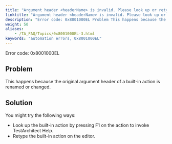 ```yaml
--- 
title: "Argument header <headerName> is invalid. Please look up or retype the action to determine the correct header name(s)."
linktitle: "Argument header <headerName> is invalid. Please look up or retype the action to determine the correct header name(s)."
description: "Error code: 0x8001000EL Problem This happens because the original argument header of a built-in action is renamed or changed. Solution You might try the following ways: Look up the built-in action by ..."
weight: 50
aliases: 
    - /TA_FAQ/Topics/0x8001000EL-3.html
keywords: "automation errors, 0x8001000EL"
---
```


Error code: 0x8001000EL

## Problem

This happens because the original argument header of a built-in action is renamed or changed.

## Solution

You might try the following ways:

-   Look up the built-in action by pressing F1 on the action to invoke TestArchitect Help.
-   Retype the built-in action on the editor.




